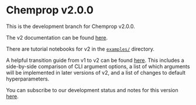 # Chemprop v2.0.0

This is the development branch for Chemprop v2.0.0.

The v2 documentation can be found [here](https://chemprop.readthedocs.io/en/v2-dev/index.html).

There are tutorial notebooks for v2 in the [`examples/`](https://github.com/chemprop/chemprop/tree/main/examples) directory.

A helpful transition guide from v1 to v2 can be found [here](https://docs.google.com/spreadsheets/u/3/d/e/2PACX-1vRshySIknVBBsTs5P18jL4WeqisxDAnDE5VRnzxqYEhYrMe4GLS17w5KeKPw9sged6TmmPZ4eEZSTIy/pubhtml). This includes a side-by-side comparison of CLI argument options, a list of which arguments will be implemented in later versions of v2, and a list of changes to default hyperparameters.

You can subscribe to our development status and notes for this version [here](https://github.com/chemprop/chemprop/issues/517).
